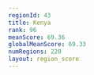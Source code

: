 ```yaml
---
regionId: 43
title: Kenya
rank: 96
meanScore: 69.36
globalMeanScore: 69.33
numRegions: 220
layout: region_score
---
```

